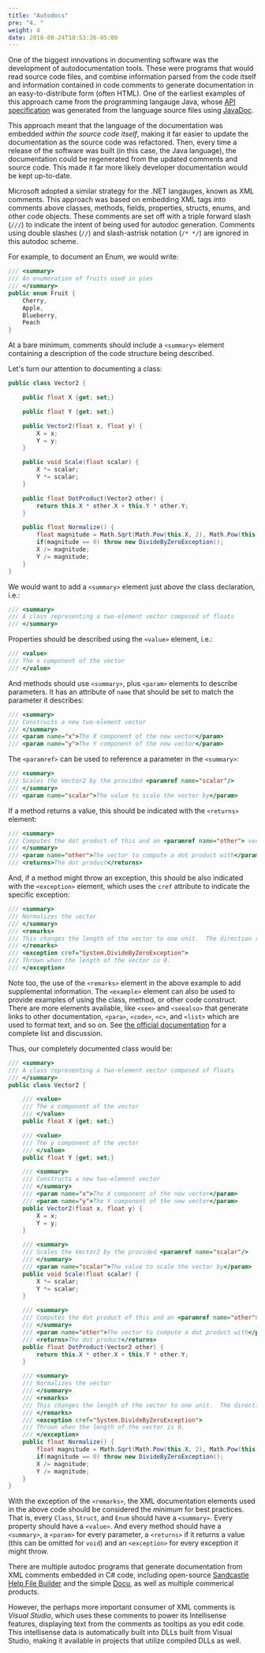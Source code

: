 ```yaml
---
title: "Autodocs"
pre: "4. "
weight: 4
date: 2018-08-24T10:53:26-05:00
---
```


One of the biggest innovations in documenting software was the development of autodocumentation tools. These were programs that would read source code files, and combine information parsed from the code itself and information contained in code comments to generate documentation in an easy-to-distribute form (often HTML).  One of the earliest examples of this approach came from the programming langauge Java, whose [API specification](https://docs.oracle.com/javase/7/docs/api/) was generated from the language source files using [JavaDoc](https://en.wikipedia.org/wiki/Javadoc).

This approach meant that the language of the documentation was embedded _within the source code itself_, making it far easier to update the documentation as the source code was refactored.  Then, every time a release of the software was built (in this case, the Java language), the documentation could be regenerated from the updated comments and source code.  This made it far more likely developer documentation would be kept up-to-date.

Microsoft adopted a similar strategy for the .NET langauges, known as XML comments.  This approach was based on embedding XML tags into comments above classes, methods, fields, properties, structs, enums, and other code objects.  These comments are set off with a triple forward slash (`///`) to indicate the intent of being used for autodoc generation.  Comments using double slashes (`//`) and slash-astrisk notation (`/* */`) are ignored in this autodoc scheme.

For example, to document an Enum, we would write:

```csharp
/// <summary>
/// An enumeration of fruits used in pies 
/// </summary>
public enum Fruit {
    Cherry,
    Apple,
    Blueberry,
    Peach
}
```

At a bare minimum, comments should include a `<summary>` element containing a description of the code structure being described.

Let's turn our attention to documenting a class:

```csharp 
public class Vector2 {

    public float X {get; set;}

    public float Y {get; set;}

    public Vector2(float x, float y) {
        X = x;
        Y = y;
    }

    public void Scale(float scalar) {
        X *= scalar;
        Y *= scalar;
    }

    public float DotProduct(Vector2 other) {
        return this.X * other.X + this.Y * other.Y;
    }

    public float Normalize() {
        float magnitude = Math.Sqrt(Math.Pow(this.X, 2), Math.Pow(this.Y, 2));
        if(magnitude == 0) throw new DivideByZeroException();
        X /= magnitude;
        Y /= magnitude;
    }
}
```

We would want to add a `<summary>` element just above the class declaration, i.e.:

```csharp 
/// <summary>
/// A class representing a two-element vector composed of floats 
/// </summary>
```

Properties should be described using the `<value>` element, i.e.:

```csharp
/// <value>
/// The x component of the vector 
/// </value>
```

And methods should use `<summary>`, plus `<param>` elements to describe parameters.  It has an attribute of `name` that should be set to match the parameter it describes:

```csharp 
/// <summary>
/// Constructs a new two-element vector 
/// </summary>
/// <param name="x">The X component of the new vector</param>
/// <param name="y">The Y component of the new vector</param>
```

The `<paramref>` can be used to reference a parameter in the `<summary>`:

```csharp 
/// <summary>
/// Scales the Vector2 by the provided <paramref name="scalar"/> 
/// </summary>
/// <param name="scalar">The value to scale the vector by</param>
```

If a method returns a value, this should be indicated with the `<returns>` element:

```csharp
/// <summary>
/// Computes the dot product of this and an <paramref name="other"> vector
/// </summary>
/// <param name="other">The vector to compute a dot product with</param>
/// <returns>The dot product</returns>
```

And, if a method might throw an exception, this should be also indicated with the `<exception>` element, which uses the `cref` attribute to indicate the specific exception:

```csharp
/// <summary>
/// Normalizes the vector
/// </summary>
/// <remarks>
/// This changes the length of the vector to one unit.  The direction remains unchanged 
/// </remarks>
/// <exception cref="System.DivideByZeroException">
/// Thrown when the length of the vector is 0.
/// </exception>
```

Note too, the use of the `<remarks>` element in the above example to add supplemental information.  The `<example>` element can also be used to provide examples of using the class, method, or other code construct.  There are more elements available, like `<see>` and `<seealso>` that generate links to other documentation, `<para>`, `<code>`, `<c>`, and `<list>` which are used to format text, and so on.  See [the official documentation](https://docs.microsoft.com/en-us/dotnet/csharp/codedoc) for a complete list and discussion.

Thus, our completely documented class would be:

```csharp
/// <summary>
/// A class representing a two-element vector composed of floats 
/// </summary>
public class Vector2 {

    /// <value>
    /// The x component of the vector 
    /// </value>
    public float X {get; set;}

    /// <value>
    /// The y component of the vector 
    /// </value>
    public float Y {get; set;}

    /// <summary>
    /// Constructs a new two-element vector 
    /// </summary>
    /// <param name="x">The X component of the new vector</param>
    /// <param name="y">The Y component of the new vector</param>
    public Vector2(float x, float y) {
        X = x;
        Y = y;
    }

    /// <summary>
    /// Scales the Vector2 by the provided <paramref name="scalar"/> 
    /// </summary>
    /// <param name="scalar">The value to scale the vector by</param>
    public void Scale(float scalar) {
        X *= scalar;
        Y *= scalar;
    }

    /// <summary>
    /// Computes the dot product of this and an <paramref name="other"> vector
    /// </summary>
    /// <param name="other">The vector to compute a dot product with</param>
    /// <returns>The dot product</returns>
    public float DotProduct(Vector2 other) {
        return this.X * other.X + this.Y * other.Y;
    }

    /// <summary>
    /// Normalizes the vector
    /// </summary>
    /// <remarks>
    /// This changes the length of the vector to one unit.  The direction remains unchanged 
    /// </remarks>
    /// <exception cref="System.DivideByZeroException">
    /// Thrown when the length of the vector is 0.
    /// </exception>
    public float Normalize() {
        float magnitude = Math.Sqrt(Math.Pow(this.X, 2), Math.Pow(this.Y, 2));
        if(magnitude == 0) throw new DivideByZeroException();
        X /= magnitude;
        Y /= magnitude;
    }
}
```

With the exception of the `<remarks>`, the XML documentation elements used in the above code should be considered the _minimum_ for best practices.  That is, every `Class`, `Struct`, and `Enum` should have a `<summary>`. Every property should have a `<value>`. And every method should have a `<summary>`, a `<param>` for every parameter, a `<returns>` if it returns a value (this can be omitted for `void`) and an `<exception>` for every exception it might throw.

There are multiple autodoc programs that generate documentation from XML comments embedded in C# code, including open-source [Sandcastle Help File Builder](https://github.com/EWSoftware/SHFB) and the simple [Docu](https://github.com/jagregory/docu), as well as multiple commerical products.

However, the perhaps more important consumer of XML comments is _Visual Studio_, which uses these comments to power its Intellisense features, displaying text from the comments as tooltips as you edit code.  This intellisense data is automatically built into DLLs built from Visual Studio, making it available in projects that utilize compiled DLLs as well.